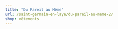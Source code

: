 ```yaml
---
title: "Du Pareil au Même"
url: /saint-germain-en-laye/du-pareil-au-meme-2/
shop: vêtements
---
```

